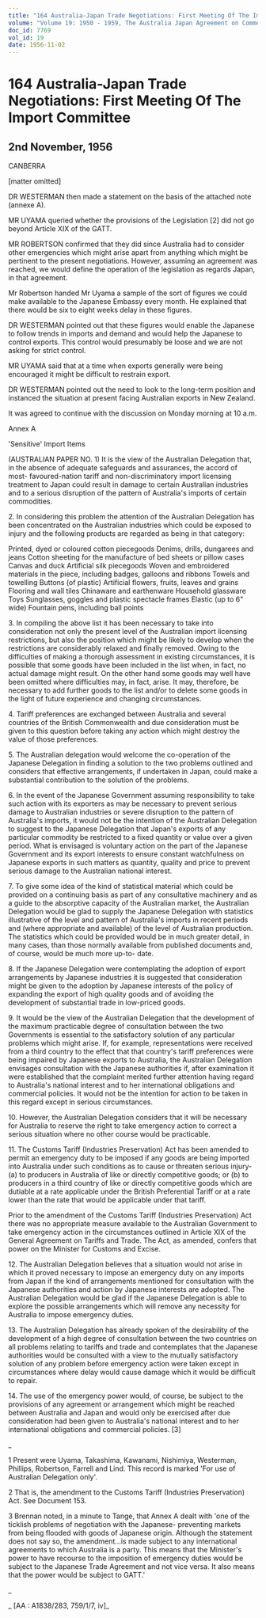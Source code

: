 ```yaml
---
title: "164 Australia-Japan Trade Negotiations: First Meeting Of The Import Committee"
volume: "Volume 19: 1950 - 1959, The Australia Japan Agreement on Commerce"
doc_id: 7769
vol_id: 19
date: 1956-11-02
---
```


# 164 Australia-Japan Trade Negotiations: First Meeting Of The Import Committee

## 2nd November, 1956

CANBERRA

[matter omitted]

DR WESTERMAN then made a statement on the basis of the attached note (annexe A).

MR UYAMA queried whether the provisions of the Legislation [2] did not go beyond Article XIX of the GATT.

MR ROBERTSON confirmed that they did since Australia had to consider other emergencies which might arise apart from anything which might be pertinent to the present negotiations. However, assuming an agreement was reached, we would define the operation of the legislation as regards Japan, in that agreement.

Mr Robertson handed Mr Uyama a sample of the sort of figures we could make available to the Japanese Embassy every month. He explained that there would be six to eight weeks delay in these figures.

DR WESTERMAN pointed out that these figures would enable the Japanese to follow trends in imports and demand and would help the Japanese to control exports. This control would presumably be loose and we are not asking for strict control.

MR UYAMA said that at a time when exports generally were being encouraged it might be difficult to restrain export.

DR WESTERMAN pointed out the need to look to the long-term position and instanced the situation at present facing Australian exports in New Zealand.

It was agreed to continue with the discussion on Monday morning at 10 a.m.

Annex A

'Sensitive' Import Items

(AUSTRALIAN PAPER NO. 1) It is the view of the Australian Delegation that, in the absence of adequate safeguards and assurances, the accord of most- favoured-nation tariff and non-discriminatory import licensing treatment to Japan could result in damage to certain Australian industries and to a serious disruption of the pattern of Australia's imports of certain commodities.

2\. In considering this problem the attention of the Australian Delegation has been concentrated on the Australian industries which could be exposed to injury and the following products are regarded as being in that category:

Printed, dyed or coloured cotton piecegoods Denims, drills, dungarees and jeans Cotton sheeting for the manufacture of bed sheets or pillow cases Canvas and duck Artificial silk piecegoods Woven and embroidered materials in the piece, including badges, galloons and ribbons Towels and towelling Buttons (of plastic) Artificial flowers, fruits, leaves and grains Flooring and wall tiles Chinaware and earthenware Household glassware Toys Sunglasses, goggles and plastic spectacle frames Elastic (up to 6" wide) Fountain pens, including ball points

3\. In compiling the above list it has been necessary to take into consideration not only the present level of the Australian import licensing restrictions, but also the position which might be likely to develop when the restrictions are considerably relaxed and finally removed. Owing to the difficulties of making a thorough assessment in existing circumstances, it is possible that some goods have been included in the list when, in fact, no actual damage might result. On the other hand some goods may well have been omitted where difficulties may, in fact, arise. It may, therefore, be necessary to add further goods to the list and/or to delete some goods in the light of future experience and changing circumstances.

4\. Tariff preferences are exchanged between Australia and several countries of the British Commonwealth and due consideration must be given to this question before taking any action which might destroy the value of those preferences.

5\. The Australian delegation would welcome the co-operation of the Japanese Delegation in finding a solution to the two problems outlined and considers that effective arrangements, if undertaken in Japan, could make a substantial contribution to the solution of the problems.

6\. In the event of the Japanese Government assuming responsibility to take such action with its exporters as may be necessary to prevent serious damage to Australian industries or severe disruption to the pattern of Australia's imports, it would not be the intention of the Australian Delegation to suggest to the Japanese Delegation that Japan's exports of any particular commodity be restricted to a fixed quantity or value over a given period. What is envisaged is voluntary action on the part of the Japanese Government and its export interests to ensure constant watchfulness on Japanese exports in such matters as quantity, quality and price to prevent serious damage to the Australian national interest.

7\. To give some idea of the kind of statistical material which could be provided on a continuing basis as part of any consultative machinery and as a guide to the absorptive capacity of the Australian market, the Australian Delegation would be glad to supply the Japanese Delegation with statistics illustrative of the level and pattern of Australia's imports in recent periods and (where appropriate and available) of the level of Australian production. The statistics which could be provided would be in much greater detail, in many cases, than those normally available from published documents and, of course, would be much more up-to- date.

8\. If the Japanese Delegation were contemplating the adoption of export arrangements by Japanese industries it is suggested that consideration might be given to the adoption by Japanese interests of the policy of expanding the export of high quality goods and of avoiding the development of substantial trade in low-priced goods.

9\. It would be the view of the Australian Delegation that the development of the maximum practicable degree of consultation between the two Governments is essential to the satisfactory solution of any particular problems which might arise. If, for example, representations were received from a third country to the effect that that country's tariff preferences were being impaired by Japanese exports to Australia, the Australian Delegation envisages consultation with the Japanese authorities if, after examination it were established that the complaint merited further attention having regard to Australia's national interest and to her international obligations and commercial policies. It would not be the intention for action to be taken in this regard except in serious circumstances.

10\. However, the Australian Delegation considers that it will be necessary for Australia to reserve the right to take emergency action to correct a serious situation where no other course would be practicable.

11\. The Customs Tariff (Industries Preservation) Act has been amended to permit an emergency duty to be imposed if any goods are being imported into Australia under such conditions as to cause or threaten serious injury- (a) to producers in Australia of like or directly competitive goods; or (b) to producers in a third country of like or directly competitive goods which are dutiable at a rate applicable under the British Preferential Tariff or at a rate lower than the rate that would be applicable under that tariff.

Prior to the amendment of the Customs Tariff (Industries Preservation) Act there was no appropriate measure available to the Australian Government to take emergency action in the circumstances outlined in Article XIX of the General Agreement on Tariffs and Trade. The Act, as amended, confers that power on the Minister for Customs and Excise.

12\. The Australian Delegation believes that a situation would not arise in which it proved necessary to impose an emergency duty on any imports from Japan if the kind of arrangements mentioned for consultation with the Japanese authorities and action by Japanese interests are adopted. The Australian Delegation would be glad if the Japanese Delegation is able to explore the possible arrangements which will remove any necessity for Australia to impose emergency duties.

13\. The Australian Delegation has already spoken of the desirability of the development of a high degree of consultation between the two countries on all problems relating to tariffs and trade and contemplates that the Japanese authorities would be consulted with a view to the mutually satisfactory solution of any problem before emergency action were taken except in circumstances where delay would cause damage which it would be difficult to repair.

14\. The use of the emergency power would, of course, be subject to the provisions of any agreement or arrangement which might be reached between Australia and Japan and would only be exercised after due consideration had been given to Australia's national interest and to her international obligations and commercial policies. [3]

_

1 Present were Uyama, Takashima, Kawanami, Nishimiya, Westerman, Phillips, Robertson, Farrell and Lind. This record is marked 'For use of Australian Delegation only'.

2 That is, the amendment to the Customs Tariff (Industries Preservation) Act. See Document 153.

3 Brennan noted, in a minute to Tange, that Annex A dealt with 'one of the ticklish problems of negotiation with the Japanese- preventing markets from being flooded with goods of Japanese origin. Although the statement does not say so, the amendment...is made subject to any international agreements to which Australia is a party. This means that the Minister's power to have recourse to the imposition of emergency duties would be subject to the Japanese Trade Agreement and not vice versa. It also means that the power would be subject to GATT.'

_

_ [AA : A1838/283, 759/1/7, iv]_
